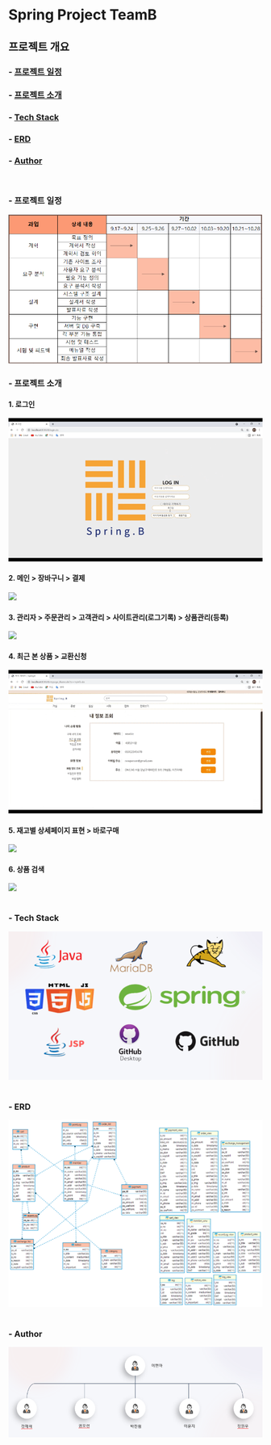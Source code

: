 # Spring Project TeamB

<h2>프로젝트 개요</h2>
    <h3>- <a href="#b1">프로젝트 일정</a></h3>
    <h3>- <a href="#b2">프로젝트 소개</a></h3>
    <h3>- <a href="#b3">Tech Stack</a></h3>
    <h3>- <a href="#b4">ERD</a></h3>
    <h3>- <a href="#b5">Author</a></h3>
<br>
<h3 id="b1">- 프로젝트 일정</h3>
<img src="/assets/img/SpringB_개발일정.PNG"><br>
<h3 id="b2">- 프로젝트 소개</h3>
<h4>1. 로그인</h4>
<img src="/assets/img/me01.gif"><br>
<h4>2. 메인 > 장바구니 > 결제</h4>
<img src="/assets/img/me02.gif"><br>
<h4>3. 관리자 > 주문관리 > 고객관리 > 사이트관리(로그기록) > 상품관리(등록)</h4>
<img src="/assets/img/me03.gif"><br>
<h4>4. 최근 본 상품 > 교환신청</h4>
<img src="/assets/img/me04.gif"><br>
<h4>5. 재고별 상세페이지 표현 > 바로구매</h4>
<img src="/assets/img/me05.gif"><br>
<h4>6. 상품 검색</h4>
<img src="/assets/img/Bg06.gif">
<br><br>
<h3 id="b3">- Tech Stack</h3>
<img src="/assets/img/img02.png">
<br><br>
<h3 id="b4">- ERD</h3>
<img src="/assets/img/SpringB ERD.png">
<br><br>
<h3 id="b5">- Author</h3>
<img src="/assets/img/img01.png">



